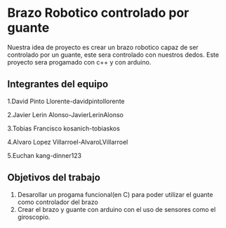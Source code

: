 # Brazo Robotico controlado por guante

Nuestra idea de proyecto es crear un brazo robotico capaz de ser controlado por un guante, este sera controlado con nuestros dedos. Este proyecto sera progamado con c++ y con arduino. 

## Integrantes del equipo

1.David Pinto Llorente-davidpintollorente 

2.Javier Lerin Alonso-JavierLerinAlonso

3.Tobias Francisco kosanich-tobiaskos

4.Alvaro Lopez Villarroel-AlvaroLVillarroel

5.Euchan kang-dinner123

## Objetivos del trabajo

1. Desarollar un progama funcional(en C) para poder utilizar el guante como controlador del brazo
2. Crear el brazo y guante con arduino con el uso de sensores como el giroscopio.  


